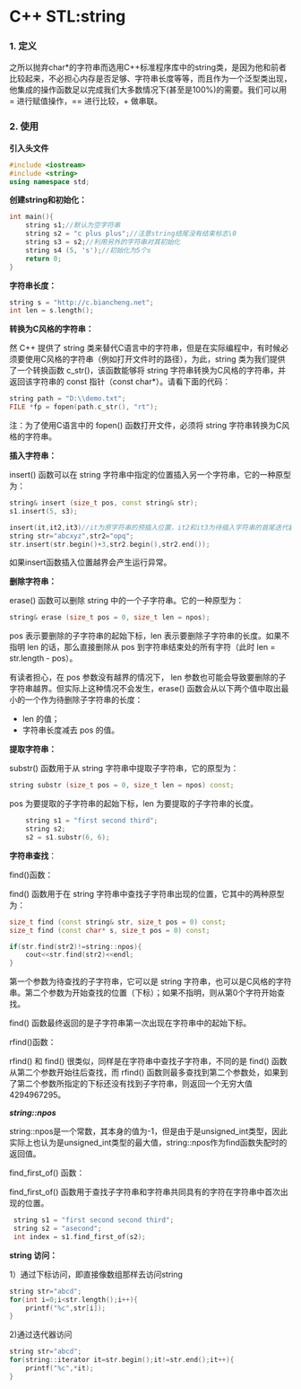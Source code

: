 # C++ STL:string

### 1. 定义

之所以抛弃char*的字符串而选用C++标准程序库中的string类，是因为他和前者比较起来，不必担心内存是否足够、字符串长度等等，而且作为一个泛型类出现，他集成的操作函数足以完成我们大多数情况下(甚至是100%)的需要。我们可以用 = 进行赋值操作，== 进行比较，+ 做串联。



### 2. 使用

**引入头文件**

```c++
#include <iostream>
#include <string>
using namespace std;
```

**创建string和初始化：**

```c++
int main(){
    string s1;//默认为空字符串
    string s2 = "c plus plus";//注意string结尾没有结束标志\0
    string s3 = s2;//利用另外的字符串对其初始化
    string s4 (5, 's');//初始化为5个s
    return 0;
}
```

**字符串长度：**

```c++
string s = "http://c.biancheng.net";
int len = s.length();
```

**转换为C风格的字符串：**

然 C++ 提供了 string 类来替代C语言中的字符串，但是在实际编程中，有时候必须要使用C风格的字符串（例如打开文件时的路径），为此，string 类为我们提供了一个转换函数 c_str()，该函数能够将 string 字符串转换为C风格的字符串，并返回该字符串的 const 指针（const char*）。请看下面的代码：

```c++
string path = "D:\\demo.txt";
FILE *fp = fopen(path.c_str(), "rt");
```

注：为了使用C语言中的 fopen() 函数打开文件，必须将 string 字符串转换为C风格的字符串。

**插入字符串：**

insert() 函数可以在 string 字符串中指定的位置插入另一个字符串，它的一种原型为：

```c++
string& insert (size_t pos, const string& str);
s1.insert(5, s3);

insert(it,it2,it3)//it为原字符串的预插入位置，it2和it3为待插入字符串的首尾迭代器，用来表示串[it2,it3)将被插入在it的位置上
string str="abcxyz",str2="opq";
str.insert(str.begin()+3,str2.begin(),str2.end());
```

如果insert函数插入位置越界会产生运行异常。

**删除字符串：**

erase() 函数可以删除 string 中的一个子字符串。它的一种原型为：

```c++
string& erase (size_t pos = 0, size_t len = npos);
```

pos 表示要删除的子字符串的起始下标，len 表示要删除子字符串的长度。如果不指明 len 的话，那么直接删除从 pos 到字符串结束处的所有字符（此时 len = str.length - pos）。

有读者担心，在 pos 参数没有越界的情况下， len 参数也可能会导致要删除的子字符串越界。但实际上这种情况不会发生，erase() 函数会从以下两个值中取出最小的一个作为待删除子字符串的长度：

- len 的值；
- 字符串长度减去 pos 的值。

**提取字符串：**

substr() 函数用于从 string 字符串中提取子字符串，它的原型为：

```c++
string substr (size_t pos = 0, size_t len = npos) const;
```

pos 为要提取的子字符串的起始下标，len 为要提取的子字符串的长度。

```c++
    string s1 = "first second third";
    string s2;
    s2 = s1.substr(6, 6);
```

**字符串查找**：

find()函数：

find() 函数用于在 string 字符串中查找子字符串出现的位置，它其中的两种原型为：

```c++
size_t find (const string& str, size_t pos = 0) const;
size_t find (const char* s, size_t pos = 0) const;

if(str.find(str2)!=string::npos){
    cout<<str.find(str2)<<endl;
}
```

第一个参数为待查找的子字符串，它可以是 string 字符串，也可以是C风格的字符串。第二个参数为开始查找的位置（下标）；如果不指明，则从第0个字符开始查找。

find() 函数最终返回的是子字符串第一次出现在字符串中的起始下标。

rfind()函数：

rfind() 和 find() 很类似，同样是在字符串中查找子字符串，不同的是 find() 函数从第二个参数开始往后查找，而 rfind() 函数则最多查找到第二个参数处，如果到了第二个参数所指定的下标还没有找到子字符串，则返回一个无穷大值4294967295。

***string::npos***

string::npos是一个常数，其本身的值为-1，但是由于是unsigned_int类型，因此实际上也认为是unsigned_int类型的最大值，string::npos作为find函数失配时的返回值。

find_first_of() 函数：

find_first_of() 函数用于查找子字符串和字符串共同具有的字符在字符串中首次出现的位置。

```c++
 string s1 = "first second second third";
 string s2 = "asecond";
 int index = s1.find_first_of(s2);
```

**string 访问：**

1）通过下标访问，即直接像数组那样去访问string

```c++
string str="abcd";
for(int i=0;i<str.length();i++){
	printf("%c",str[i]);
}
```

2)通过迭代器访问

```c++
string str="abcd";
for(string::iterator it=str.begin();it!=str.end();it++){
	printf("%c",*it);
}
```

